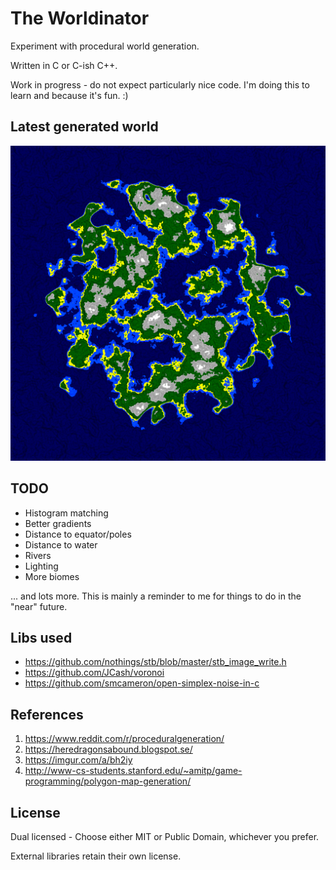 The Worldinator
=======================

Experiment with procedural world generation.

Written in C or C-ish C++.

Work in progress - do not expect particularly nice code. I'm doing this to learn and because it's fun. :)

Latest generated world
----------------------
![](project/test2d.png)

TODO
----

* Histogram matching
* Better gradients
* Distance to equator/poles
* Distance to water
* Rivers
* Lighting
* More biomes

... and lots more. This is mainly a reminder to me for things to do in the "near" future.


Libs used
---------
* https://github.com/nothings/stb/blob/master/stb_image_write.h
* https://github.com/JCash/voronoi
* https://github.com/smcameron/open-simplex-noise-in-c


References
----------
1. https://www.reddit.com/r/proceduralgeneration/
1. https://heredragonsabound.blogspot.se/
1. https://imgur.com/a/bh2iy
1. http://www-cs-students.stanford.edu/~amitp/game-programming/polygon-map-generation/

License
-------

Dual licensed - Choose either MIT or Public Domain, whichever you prefer.

External libraries retain their own license.
